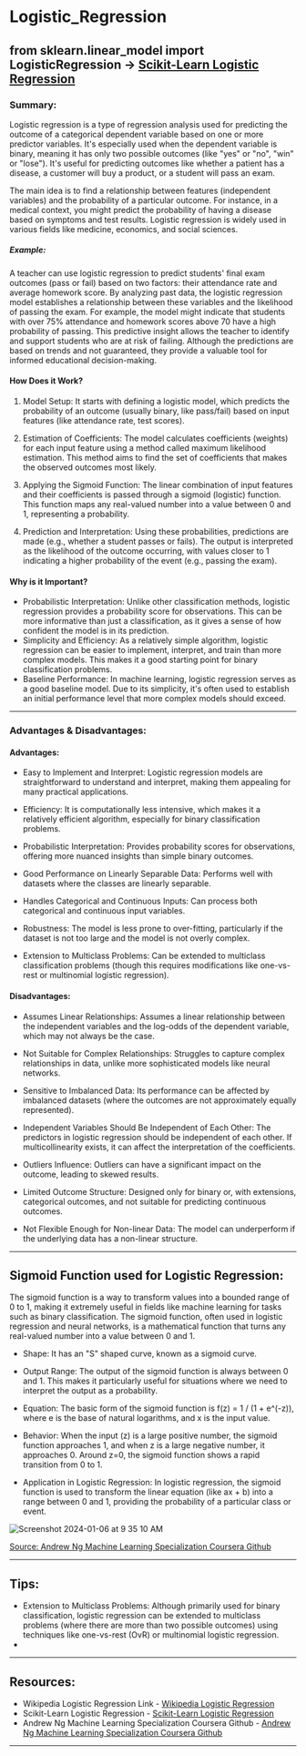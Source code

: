 # Logistic_Regression

## from sklearn.linear_model import LogisticRegression -> [Scikit-Learn Logistic Regression]((https://scikit-learn.org/stable/modules/generated/sklearn.linear_model.LogisticRegression.html))  

### Summary:

Logistic regression is a type of regression analysis used for predicting the outcome of a categorical dependent variable based on one or more predictor variables. It's especially used when the dependent variable is binary, meaning it has only two possible outcomes (like "yes" or "no", "win" or "lose"). It's useful for predicting outcomes like whether a patient has a disease, a customer will buy a product, or a student will pass an exam.

The main idea is to find a relationship between features (independent variables) and the probability of a particular outcome. For instance, in a medical context, you might predict the probability of having a disease based on symptoms and test results. Logistic regression is widely used in various fields like medicine, economics, and social sciences. 

##### Example:

A teacher can use logistic regression to predict students' final exam outcomes (pass or fail) based on two factors: their attendance rate and average homework score. By analyzing past data, the logistic regression model establishes a relationship between these variables and the likelihood of passing the exam. For example, the model might indicate that students with over 75% attendance and homework scores above 70 have a high probability of passing. This predictive insight allows the teacher to identify and support students who are at risk of failing. Although the predictions are based on trends and not guaranteed, they provide a valuable tool for informed educational decision-making.



#### How Does it Work?

1. Model Setup: It starts with defining a logistic model, which predicts the probability of an outcome (usually binary, like pass/fail) based on input features (like attendance rate, test scores).

2. Estimation of Coefficients: The model calculates coefficients (weights) for each input feature using a method called maximum likelihood estimation. This method aims to find the set of coefficients that makes the observed outcomes most likely.

3. Applying the Sigmoid Function: The linear combination of input features and their coefficients is passed through a sigmoid (logistic) function. This function maps any real-valued number into a value between 0 and 1, representing a probability.

4. Prediction and Interpretation: Using these probabilities, predictions are made (e.g., whether a student passes or fails). The output is interpreted as the likelihood of the outcome occurring, with values closer to 1 indicating a higher probability of the event (e.g., passing the exam).




#### Why is it Important?

- Probabilistic Interpretation: Unlike other classification methods, logistic regression provides a probability score for observations. This can be more informative than just a classification, as it gives a sense of how confident the model is in its prediction.
- Simplicity and Efficiency: As a relatively simple algorithm, logistic regression can be easier to implement, interpret, and train than more complex models. This makes it a good starting point for binary classification problems.
- Baseline Performance: In machine learning, logistic regression serves as a good baseline model. Due to its simplicity, it's often used to establish an initial performance level that more complex models should exceed.


---
### Advantages & Disadvantages:

#### Advantages:

- Easy to Implement and Interpret: Logistic regression models are straightforward to understand and interpret, making them appealing for many practical applications.

- Efficiency: It is computationally less intensive, which makes it a relatively efficient algorithm, especially for binary classification problems.

- Probabilistic Interpretation: Provides probability scores for observations, offering more nuanced insights than simple binary outcomes.

- Good Performance on Linearly Separable Data: Performs well with datasets where the classes are linearly separable.

- Handles Categorical and Continuous Inputs: Can process both categorical and continuous input variables.

- Robustness: The model is less prone to over-fitting, particularly if the dataset is not too large and the model is not overly complex.

- Extension to Multiclass Problems: Can be extended to multiclass classification problems (though this requires modifications like one-vs-rest or multinomial logistic regression).

#### Disadvantages:

- Assumes Linear Relationships: Assumes a linear relationship between the independent variables and the log-odds of the dependent variable, which may not always be the case.

- Not Suitable for Complex Relationships: Struggles to capture complex relationships in data, unlike more sophisticated models like neural networks.

- Sensitive to Imbalanced Data: Its performance can be affected by imbalanced datasets (where the outcomes are not approximately equally represented).

- Independent Variables Should Be Independent of Each Other: The predictors in logistic regression should be independent of each other. If multicollinearity exists, it can affect the interpretation of the coefficients.

- Outliers Influence: Outliers can have a significant impact on the outcome, leading to skewed results.

- Limited Outcome Structure: Designed only for binary or, with extensions, categorical outcomes, and not suitable for predicting continuous outcomes.

- Not Flexible Enough for Non-linear Data: The model can underperform if the underlying data has a non-linear structure.

---

## Sigmoid Function used for Logistic Regression:

The sigmoid function is a way to transform values into a bounded range of 0 to 1, making it extremely useful in fields like machine learning for tasks such as binary classification. The sigmoid function, often used in logistic regression and neural networks, is a mathematical function that turns any real-valued number into a value between 0 and 1. 

- Shape: It has an "S" shaped curve, known as a sigmoid curve.

- Output Range: The output of the sigmoid function is always between 0 and 1. This makes it particularly useful for situations where we need to interpret the output as a probability.

- Equation: The basic form of the sigmoid function is f(z) = 1 / (1 + e^(-z)), where e is the base of natural logarithms, and x is the input value.

- Behavior: When the input (z) is a large positive number, the sigmoid function approaches 1, and when z is a large negative number, it approaches 0. Around z=0, the sigmoid function shows a rapid transition from 0 to 1.

- Application in Logistic Regression: In logistic regression, the sigmoid function is used to transform the linear equation (like ax + b) into a range between 0 and 1, providing the probability of a particular class or event.

![Screenshot 2024-01-06 at 9 35 10 AM](https://github.com/kasteway/Logestic_Regression/assets/62068733/a81d8f15-e439-41f2-ac68-6adc0756f401)

[Source: Andrew Ng Machine Learning Specialization Coursera Github](https://github.com/greyhatguy007/Machine-Learning-Specialization-Coursera/tree/main/C1%20-%20Supervised%20Machine%20Learning%20-%20Regression%20and%20Classification/week3)

---

## Tips:

- Extension to Multiclass Problems: Although primarily used for binary classification, logistic regression can be extended to multiclass problems (where there are more than two possible outcomes) using techniques like one-vs-rest (OvR) or multinomial logistic regression.
- 

---

## Resources:

- Wikipedia Logistic Regression Link - [Wikipedia Logistic Regression](https://en.wikipedia.org/wiki/Logistic_regression)
- Scikit-Learn Logistic Regression - [Scikit-Learn Logistic Regression](https://scikit-learn.org/stable/modules/generated/sklearn.linear_model.LogisticRegression.html)
- Andrew Ng Machine Learning Specialization Coursera Github - [Andrew Ng Machine Learning Specialization Coursera Github](https://github.com/greyhatguy007/Machine-Learning-Specialization-Coursera/tree/main/C1%20-%20Supervised%20Machine%20Learning%20-%20Regression%20and%20Classification/week3)


---
